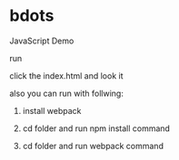 # bdots
JavaScript Demo


run

click the index.html and look it

also you can run with follwing:

1. install webpack

2. cd folder and run npm install command

4. cd folder and run webpack command




